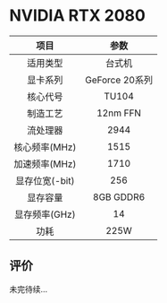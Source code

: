 # NVIDIA RTX 2080

| 项目 | 参数 |
| :------: | :------: |
|适用类型 | 台式机|
|显卡系列| GeForce 20系列|
|核心代号|TU104 |
|制造工艺| 12nm FFN |
|流处理器| 2944 |
|核心频率(MHz)| 1515 |
|加速频率(MHz)|1710 |
|显存位宽(-bit)| 256 |
|显存容量| 8GB GDDR6 |
|显存频率(GHz)| 14 |
|功耗|225W |

## 评价

 未完待续...